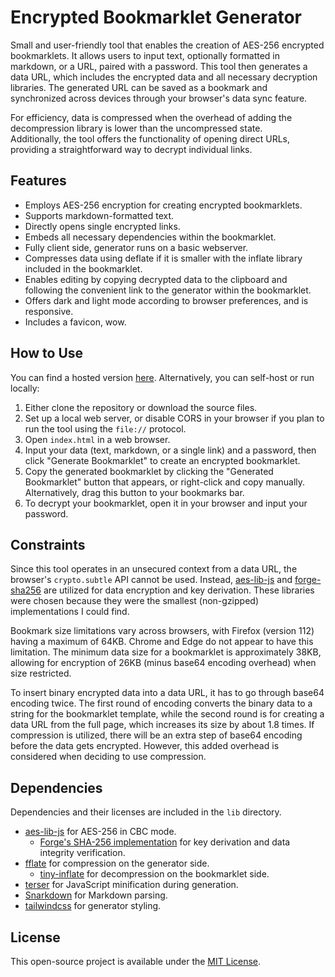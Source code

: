 # Encrypted Bookmarklet Generator

Small and user-friendly tool that enables the creation of AES-256 encrypted bookmarklets. It allows users to input text, optionally formatted in markdown, or a URL, paired with a password. This tool then generates a data URL, which includes the encrypted data and all necessary decryption libraries. The generated URL can be saved as a bookmark and synchronized across devices through your browser's data sync feature.

For efficiency, data is compressed when the overhead of adding the decompression library is lower than the uncompressed state.  
Additionally, the tool offers the functionality of opening direct URLs, providing a straightforward way to decrypt individual links.

## Features

- Employs AES-256 encryption for creating encrypted bookmarklets.
- Supports markdown-formatted text.
- Directly opens single encrypted links.
- Embeds all necessary dependencies within the bookmarklet.
- Fully client side, generator runs on a basic webserver.
- Compresses data using deflate if it is smaller with the inflate library included in the bookmarklet.
- Enables editing by copying decrypted data to the clipboard and following the convenient link to the generator within the bookmarklet.
- Offers dark and light mode according to browser preferences, and is responsive.
- Includes a favicon, wow.

## How to Use

You can find a hosted version [here](https://wunderlich.pw/bookmarklet-generator/). Alternatively, you can self-host or run locally:

1. Either clone the repository or download the source files.
2. Set up a local web server, or disable CORS in your browser if you plan to run the tool using the `file://` protocol.
3. Open `index.html` in a web browser.
4. Input your data (text, markdown, or a single link) and a password, then click "Generate Bookmarklet" to create an encrypted bookmarklet.
5. Copy the generated bookmarklet by clicking the "Generated Bookmarklet" button that appears, or right-click and copy manually. Alternatively, drag this button to your bookmarks bar.
6. To decrypt your bookmarklet, open it in your browser and input your password.

## Constraints

Since this tool operates in an unsecured context from a data URL, the browser's ``crypto.subtle`` API cannot be used. Instead, [aes-lib-js](https://github.com/kyleruss/aes-lib-js) and [forge-sha256](https://github.com/brillout/forge-sha256) are utilized for data encryption and key derivation. These libraries were chosen because they were the smallest (non-gzipped) implementations I could find.

Bookmark size limitations vary across browsers, with Firefox (version 112) having a maximum of 64KB. Chrome and Edge do not appear to have this limitation. The minimum data size for a bookmarklet is approximately 38KB, allowing for encryption of 26KB (minus base64 encoding overhead) when size restricted.

To insert binary encrypted data into a data URL, it has to go through base64 encoding twice. The first round of encoding converts the binary data to a string for the bookmarklet template, while the second round is for creating a data URL from the full page, which increases its size by about 1.8 times. If compression is utilized, there will be an extra step of base64 encoding before the data gets encrypted. However, this added overhead is considered when deciding to use compression.

## Dependencies

Dependencies and their licenses are included in the ``lib`` directory.

- [aes-lib-js](https://github.com/kyleruss/aes-lib-js) for AES-256 in CBC mode.
  - [Forge's SHA-256 implementation](https://github.com/brillout/forge-sha256) for key derivation and data integrity verification.
- [fflate](https://github.com/101arrowz/fflate) for compression on the generator side.
  - [tiny-inflate](https://github.com/foliojs/tiny-inflate) for decompression on the bookmarklet side.
- [terser](https://github.com/terser/terser) for JavaScript minification during generation.
- [Snarkdown](https://github.com/developit/snarkdown) for Markdown parsing.
- [tailwindcss](https://github.com/tailwindlabs/tailwindcss) for generator styling.

## License

This open-source project is available under the [MIT License](LICENSE).
